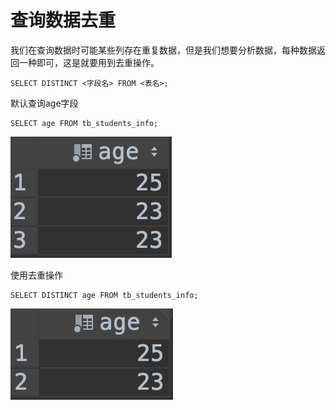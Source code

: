 # 查询数据去重

我们在查询数据时可能某些列存在重复数据，但是我们想要分析数据，每种数据返回一种即可，这是就要用到去重操作。

```text
SELECT DISTINCT <字段名> FROM <表名>;
```

默认查询age字段

```text
SELECT age FROM tb_students_info;
```

![](../.gitbook/assets/image%20%28101%29.png)

使用去重操作

```text
SELECT DISTINCT age FROM tb_students_info;
```

![](../.gitbook/assets/image%20%2853%29.png)

